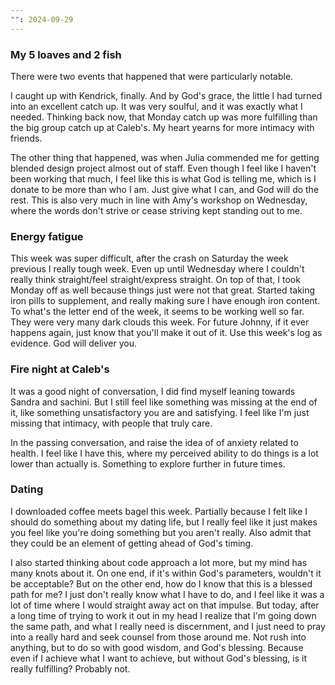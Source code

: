 ```yaml
---
"": 2024-09-29
---
```

### My 5 loaves and 2 fish

There were two events that happened that were particularly notable.  
  

I caught up with Kendrick, finally. And by God's grace, the little I had turned into an excellent catch up. It was very soulful, and it was exactly what I needed. Thinking back now, that Monday catch up was more fulfilling than the big group catch up at Caleb's. My heart yearns for more intimacy with friends.

The other thing that happened, was when Julia commended me for getting blended design project almost out of staff. Even though I feel like I haven't been working that much, I feel like this is what God is telling me, which is I donate to be more than who I am. Just give what I can, and God will do the rest. This is also very much in line with Amy's workshop on Wednesday, where the words don't strive or cease striving kept standing out to me.

### Energy fatigue

This week was super difficult, after the crash on Saturday the week previous I really tough week. Even up until Wednesday where I couldn't really think straight/feel straight/express straight. On top of that, I took Monday off as well because things just were not that great. Started taking iron pills to supplement, and really making sure I have enough iron content. To what's the letter end of the week, it seems to be working well so far. They were very many dark clouds this week. For future Johnny, if it ever happens again, just know that you'll make it out of it. Use this week's log as evidence. God will deliver you.

### Fire night at Caleb's

It was a good night of conversation, I did find myself leaning towards Sandra and sachini. But I still feel like something was missing at the end of it, like something unsatisfactory you are and satisfying. I feel like I'm just missing that intimacy, with people that truly care.  
  

In the passing conversation, and raise the idea of of anxiety related to health. I feel like I have this, where my perceived ability to do things is a lot lower than actually is. Something to explore further in future times.

### Dating

I downloaded coffee meets bagel this week. Partially because I felt like I should do something about my dating life, but I really feel like it just makes you feel like you're doing something but you aren't really. Also admit that they could be an element of getting ahead of God's timing.  
  

I also started thinking about code approach a lot more, but my mind has many knots about it. On one end, if it's within God's parameters, wouldn't it be acceptable? But on the other end, how do I know that this is a blessed path for me? I just don't really know what I have to do, and I feel like it was a lot of time where I would straight away act on that impulse. But today, after a long time of trying to work it out in my head I realize that I'm going down the same path, and what I really need is discernment, and I just need to pray into a really hard and seek counsel from those around me. Not rush into anything, but to do so with good wisdom, and God's blessing. Because even if I achieve what I want to achieve, but without God's blessing, is it really fulfilling? Probably not.